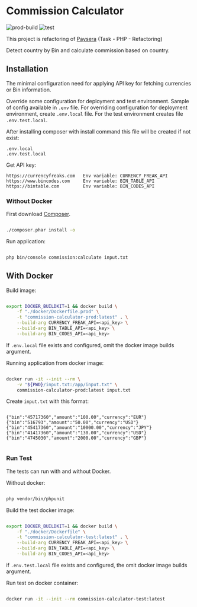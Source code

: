 # Commission Calculator

![prod-build](https://github.com/jafaripur/commission-calculator/actions/workflows/build-prod.yml/badge.svg)
![test](https://github.com/jafaripur/commission-calculator/actions/workflows/run-test.yml/badge.svg)

This project is refactoring of [Paysera](https://gist.github.com/PayseraGithub/634074b26e1a2a5e4b8d39b8eb050f9f) (Task - PHP - Refactoring)

Detect country by Bin and calculate commission based on country.

## Installation

The minimal configuration need for applying API key for fetching currencies or Bin information. 

Override some configuration for deployment and test environment. Sample of config available in `.env` file. For overriding configuration for deployment environment, create `.env.local` file. For the test environment creates file `.env.test.local`. 

After installing composer with install command this file will be created if not exist:

```
.env.local
.env.test.local
```

Get API key:


```
https://currencyfreaks.com   Env variable: CURRENCY_FREAK_API
https://www.bincodes.com     Env variable: BIN_TABLE_API
https://bintable.com         Env variable: BIN_CODES_API

```

### Without Docker

First download [Composer](https://getcomposer.org/download/).

```bash

./composer.phar install -o

```

Run application:

```bash

php bin/console commission:calculate input.txt

```

## With Docker

Build image:

```bash

export DOCKER_BUILDKIT=1 && docker build \
    -f "./docker/Dockerfile.prod" \
    -t "commission-calculator-prod:latest" . \
    --build-arg CURRENCY_FREAK_API=<api_key> \
    --build-arg BIN_TABLE_API=<api_key> \
    --build-arg BIN_CODES_API=<api_key>

```

If `.env.local` file exists and configured, omit the docker image builds argument.

Running application from docker image:

```bash

docker run -it --init --rm \
    -v "${PWD}/input.txt:/app/input.txt" \
    commission-calculator-prod:latest input.txt

```

Create `input.txt` with this format:

```

{"bin":"45717360","amount":"100.00","currency":"EUR"}
{"bin":"516793","amount":"50.00","currency":"USD"}
{"bin":"45417360","amount":"10000.00","currency":"JPY"}
{"bin":"41417360","amount":"130.00","currency":"USD"}
{"bin":"4745030","amount":"2000.00","currency":"GBP"}


```

### Run Test

The tests can run with and without Docker.

Without docker:

```bash

php vendor/bin/phpunit

```

Build the test docker image:

```bash

export DOCKER_BUILDKIT=1 && docker build \
    -f "./docker/Dockerfile" \
    -t "commission-calculator-test:latest" . \
    --build-arg CURRENCY_FREAK_API=<api_key> \
    --build-arg BIN_TABLE_API=<api_key> \
    --build-arg BIN_CODES_API=<api_key>

```

if `.env.test.local` file exists and configured, the omit docker image builds argument.

Run test on docker container:

```bash

docker run -it --init --rm commission-calculator-test:latest

```
